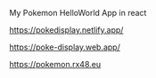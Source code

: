 My Pokemon HelloWorld App in react

https://pokedisplay.netlify.app/

https://poke-display.web.app/

https://pokemon.rx48.eu

